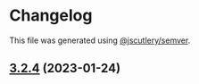 # Changelog

This file was generated using [@jscutlery/semver](https://github.com/jscutlery/semver).

## [3.2.4](https://github.com/Jucian0/createform/compare/v3.2.3...v3.2.4) (2023-01-24)
